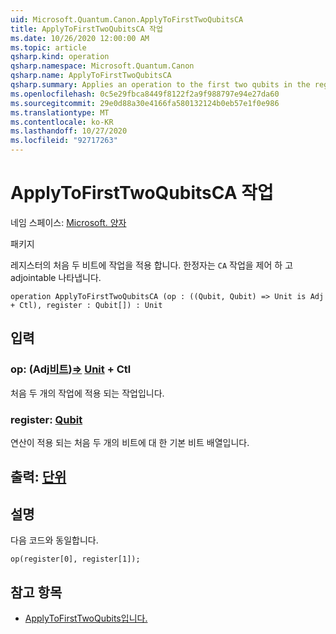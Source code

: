 ```yaml
---
uid: Microsoft.Quantum.Canon.ApplyToFirstTwoQubitsCA
title: ApplyToFirstTwoQubitsCA 작업
ms.date: 10/26/2020 12:00:00 AM
ms.topic: article
qsharp.kind: operation
qsharp.namespace: Microsoft.Quantum.Canon
qsharp.name: ApplyToFirstTwoQubitsCA
qsharp.summary: Applies an operation to the first two qubits in the register. The modifier `CA` indicates that the operation is controllable and adjointable.
ms.openlocfilehash: 0c5e29fbca8449f8122f2a9f988797e94e27da60
ms.sourcegitcommit: 29e0d88a30e4166fa580132124b0eb57e1f0e986
ms.translationtype: MT
ms.contentlocale: ko-KR
ms.lasthandoff: 10/27/2020
ms.locfileid: "92717263"
---
```

# <a name="applytofirsttwoqubitsca-operation"></a>ApplyToFirstTwoQubitsCA 작업

네임 스페이스: [Microsoft. 양자](xref:Microsoft.Quantum.Canon)

패키지 [](https://nuget.org/packages/)


레지스터의 처음 두 비트에 작업을 적용 합니다.
한정자는 `CA` 작업을 제어 하 고 adjointable 나타냅니다.

```qsharp
operation ApplyToFirstTwoQubitsCA (op : ((Qubit, Qubit) => Unit is Adj + Ctl), register : Qubit[]) : Unit
```


## <a name="input"></a>입력

### <a name="op--qubitqubit--unit-adj--ctl"></a>op: (Adj[비트](xref:microsoft.quantum.lang-ref.qubit))[=](xref:microsoft.quantum.lang-ref.qubit)> [Unit](xref:microsoft.quantum.lang-ref.unit) + Ctl

처음 두 개의 작업에 적용 되는 작업입니다.


### <a name="register--qubit"></a>register: [Qubit](xref:microsoft.quantum.lang-ref.qubit)

연산이 적용 되는 처음 두 개의 비트에 대 한 기본 비트 배열입니다.



## <a name="output--unit"></a>출력: [단위](xref:microsoft.quantum.lang-ref.unit)



## <a name="remarks"></a>설명

다음 코드와 동일합니다.

```qsharp
op(register[0], register[1]);
```

## <a name="see-also"></a>참고 항목

- [ApplyToFirstTwoQubits입니다.](xref:Microsoft.Quantum.Canon.ApplyToFirstTwoQubits)